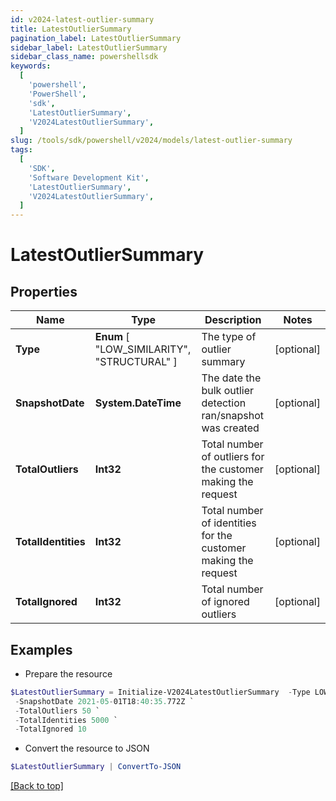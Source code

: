 ```yaml
---
id: v2024-latest-outlier-summary
title: LatestOutlierSummary
pagination_label: LatestOutlierSummary
sidebar_label: LatestOutlierSummary
sidebar_class_name: powershellsdk
keywords:
  [
    'powershell',
    'PowerShell',
    'sdk',
    'LatestOutlierSummary',
    'V2024LatestOutlierSummary',
  ]
slug: /tools/sdk/powershell/v2024/models/latest-outlier-summary
tags:
  [
    'SDK',
    'Software Development Kit',
    'LatestOutlierSummary',
    'V2024LatestOutlierSummary',
  ]
---
```


# LatestOutlierSummary

## Properties

| Name | Type | Description | Notes |
| --- | --- | --- | --- |
| **Type** | **Enum** [ "LOW_SIMILARITY", "STRUCTURAL" ] | The type of outlier summary | [optional] |
| **SnapshotDate** | **System.DateTime** | The date the bulk outlier detection ran/snapshot was created | [optional] |
| **TotalOutliers** | **Int32** | Total number of outliers for the customer making the request | [optional] |
| **TotalIdentities** | **Int32** | Total number of identities for the customer making the request | [optional] |
| **TotalIgnored** | **Int32** | Total number of ignored outliers | [optional] |

## Examples

- Prepare the resource

```powershell
$LatestOutlierSummary = Initialize-V2024LatestOutlierSummary  -Type LOW_SIMILARITY `
 -SnapshotDate 2021-05-01T18:40:35.772Z `
 -TotalOutliers 50 `
 -TotalIdentities 5000 `
 -TotalIgnored 10
```

- Convert the resource to JSON

```powershell
$LatestOutlierSummary | ConvertTo-JSON
```

[[Back to top]](#)
